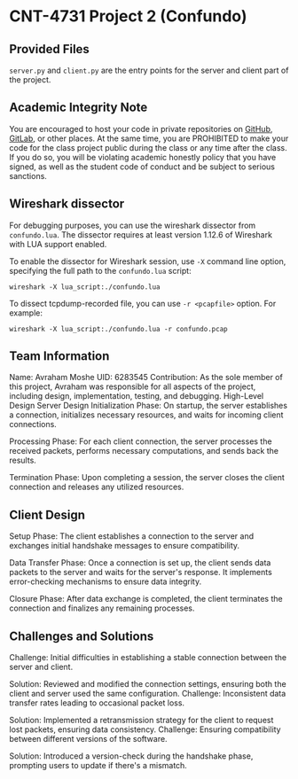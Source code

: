 # CNT-4731 Project 2 (Confundo)

## Provided Files

`server.py` and `client.py` are the entry points for the server and client part of the project.

## Academic Integrity Note

You are encouraged to host your code in private repositories on [GitHub](https://github.com/), [GitLab](https://gitlab.com), or other places.  At the same time, you are PROHIBITED to make your code for the class project public during the class or any time after the class.  If you do so, you will be violating academic honestly policy that you have signed, as well as the student code of conduct and be subject to serious sanctions.

## Wireshark dissector

For debugging purposes, you can use the wireshark dissector from `confundo.lua`. The dissector requires
at least version 1.12.6 of Wireshark with LUA support enabled.

To enable the dissector for Wireshark session, use `-X` command line option, specifying the full
path to the `confundo.lua` script:

    wireshark -X lua_script:./confundo.lua

To dissect tcpdump-recorded file, you can use `-r <pcapfile>` option. For example:

    wireshark -X lua_script:./confundo.lua -r confundo.pcap

## Team Information
Name: Avraham Moshe
UID: 6283545
Contribution: As the sole member of this project, Avraham was responsible for all aspects of the project, including design, implementation, testing, and debugging.
High-Level Design
Server Design
Initialization Phase: On startup, the server establishes a connection, initializes necessary resources, and waits for incoming client connections.

Processing Phase: For each client connection, the server processes the received packets, performs necessary computations, and sends back the results.

Termination Phase: Upon completing a session, the server closes the client connection and releases any utilized resources.

## Client Design
Setup Phase: The client establishes a connection to the server and exchanges initial handshake messages to ensure compatibility.

Data Transfer Phase: Once a connection is set up, the client sends data packets to the server and waits for the server's response. It implements error-checking mechanisms to ensure data integrity.

Closure Phase: After data exchange is completed, the client terminates the connection and finalizes any remaining processes.

## Challenges and Solutions
Challenge: Initial difficulties in establishing a stable connection between the server and client.

Solution: Reviewed and modified the connection settings, ensuring both the client and server used the same configuration.
Challenge: Inconsistent data transfer rates leading to occasional packet loss.

Solution: Implemented a retransmission strategy for the client to request lost packets, ensuring data consistency.
Challenge: Ensuring compatibility between different versions of the software.

Solution: Introduced a version-check during the handshake phase, prompting users to update if there's a mismatch.

